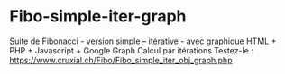 # Fibo-simple-iter-graph
Suite de Fibonacci - version simple – itérative - avec graphique
HTML + PHP + Javascript + Google Graph
Calcul par itérations
Testez-le : https://www.cruxial.ch/Fibo/Fibo_simple_iter_obj_graph.php
